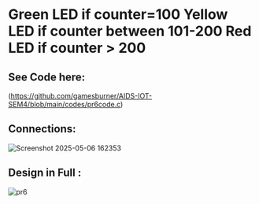 # Green LED if counter=100 Yellow LED if counter between 101-200 Red LED if counter > 200
## See Code here:
(https://github.com/gamesburner/AIDS-IOT-SEM4/blob/main/codes/pr6code.c)
## Connections:
![Screenshot 2025-05-06 162353](https://github.com/user-attachments/assets/170b010f-4f71-4496-837d-93c07fe3c040)

## Design in Full :
![pr6](https://github.com/user-attachments/assets/f97270e3-df0f-4980-b0cc-4b23e0a5c4cb)
